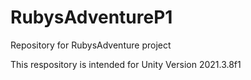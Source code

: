 # RubysAdventureP1
Repository for RubysAdventure project

This respository is intended for Unity Version 2021.3.8f1
